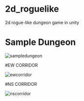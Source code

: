 # 2d_roguelike
2d rogue-like dungeon game in unity 

# Sample Dungeon 

![sampledungeon](https://user-images.githubusercontent.com/74301873/232309764-7a006ec9-2ba4-4005-8d71-e8dd16001f0c.png)


#EW CORRIDOR

![ewcorridor](https://user-images.githubusercontent.com/74301873/232309774-8fa3f465-93a1-4aa2-a246-ea20ff6ec96c.png)


#NS CORRIDOR

![nscorridor](https://user-images.githubusercontent.com/74301873/232309780-e95ae829-bdf6-4e35-a972-58533e442833.png)
